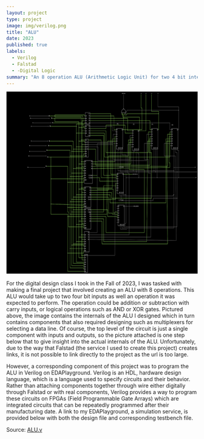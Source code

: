 ```yaml
---
layout: project
type: project
image: img/verilog.png
title: "ALU"
date: 2023
published: true
labels:
  - Verilog
  - Falstad
  - -Digital Logic
summary: "An 8 operation ALU (Arithmetic Logic Unit) for two 4 bit integers I designed."
---
```


<img class="img-fluid" src="../img/ALU.png">

For the digital design class I took in the Fall of 2023, I was tasked with making a final project that involved creating an ALU with 8 operations. This ALU would take up to two four bit inputs as well an operation it was expected to perform. The operation could be addition or subtraction with carry inputs, or logical operations such as AND or XOR gates. Pictured above, the image contains the internals of the ALU I designed which in turn contains components that also required designing such as multiplexers for selecting a data line. Of course, the top level of the circuit is just a single component with inputs and outputs, so the picture attached is one step below that to give insight into the actual internals of the ALU. Unfortunately, due to the way that Falstad (the service I used to create this project) creates links, it is not possible to link directly to the project as the url is too large.

However, a corresponding component of this project was to program the ALU in Verilog on EDAPlayground. Verilog is an HDL, hardware design language, which is a language used to specify circuits and their behavior. Rather than attaching components together through wire either digitally through Falstad or with real components, Verilog provides a way to program these circuits on FPGAs (Field Programmable Gate Arrays) which are integrated circuits that can be repeatedly programmed after their manufacturing date. A link to my EDAPlayground, a simulation service, is provided below with both the design file and corresponding testbench file.



Source: <a href="https://www.edaplayground.com/x/gKmU"><i class="large github icon "></i>ALU.v</a>
